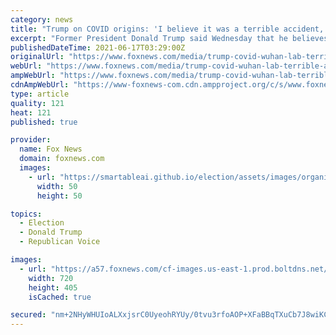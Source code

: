 ```yaml
---
category: news
title: "Trump on COVID origins: 'I believe it was a terrible accident, but I believe it came from the lab'"
excerpt: "Former President Donald Trump said Wednesday that he believes the coronavirus pandemic is the result of a \"terrible accident\" during an exclusive interview on \"Hannity.\""
publishedDateTime: 2021-06-17T03:29:00Z
originalUrl: "https://www.foxnews.com/media/trump-covid-wuhan-lab-terrible-accident"
webUrl: "https://www.foxnews.com/media/trump-covid-wuhan-lab-terrible-accident"
ampWebUrl: "https://www.foxnews.com/media/trump-covid-wuhan-lab-terrible-accident.amp"
cdnAmpWebUrl: "https://www-foxnews-com.cdn.ampproject.org/c/s/www.foxnews.com/media/trump-covid-wuhan-lab-terrible-accident.amp"
type: article
quality: 121
heat: 121
published: true

provider:
  name: Fox News
  domain: foxnews.com
  images:
    - url: "https://smartableai.github.io/election/assets/images/organizations/foxnews.com-50x50.jpg"
      width: 50
      height: 50

topics:
  - Election
  - Donald Trump
  - Republican Voice

images:
  - url: "https://a57.foxnews.com/cf-images.us-east-1.prod.boltdns.net/v1/static/694940094001/304f1f6c-a9f9-4654-9320-4de5e9f88ab1/bc19c429-e77d-4c81-97cf-e885b590a2a1/1280x720/match/720/405/image.jpg?ve=1&tl=1"
    width: 720
    height: 405
    isCached: true

secured: "nm+2NHyWHUIoALXxjsrC0UyeohRYUy/0tvu3rfoAOP+XFaBBqTXuCb7J8wiKCNwpOpmlpXkrWD7ydtAgiKF5Jnd4z4/eupH62hVlqYaCKhdFkP5SmqzM87Ok5VA/TpeUrRiRId85TtOnteMfYnVq8bmEEunPt231tWgq0wi51JBkUAAPZTj4xPlKBapW+qisHjIPdtcwLeAtbTzX/wATZlpnzGISwijEiqOUOiKEd2oZ2fHILvV5dv3EvLkJh2mAEzK2I52DrRJbgMY5XNp3vJK7yIwrwININck4AAm3uXBnLMKLKov1wAzPNqzP3LJ7LZDSlXb+lkBMJRMw6f85BHa04VbWfg7OetfYVsBRhyI=;a/Kv49luoiCJlkbjUq1Jsg=="
---
```


